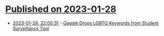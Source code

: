 # [Published on 2023-01-28](index.md)

* [2023-01-28, 22:00:31](https://news.ycombinator.com/item?id=34562427) - [Gaggle Drops LGBTQ Keywords from Student Surveillance Tool](https://www.the74million.org/article/gaggle-drops-lgbtq-keywords-from-student-surveillance-tool-following-bias-concerns/)

